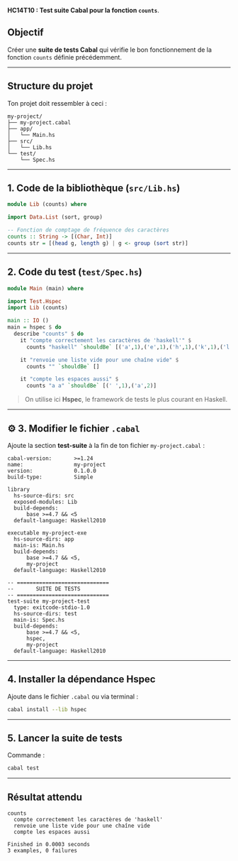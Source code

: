 **HC14T10 : Test suite Cabal pour la fonction `counts`**.


##  **Objectif**

Créer une **suite de tests Cabal** qui vérifie le bon fonctionnement de la fonction `counts` définie précédemment.

---

##  **Structure du projet**

Ton projet doit ressembler à ceci :

```
my-project/
├── my-project.cabal
├── app/
│   └── Main.hs
├── src/
│   └── Lib.hs
└── test/
    └── Spec.hs
```

---

##  **1. Code de la bibliothèque (`src/Lib.hs`)**

```haskell
module Lib (counts) where

import Data.List (sort, group)

-- Fonction de comptage de fréquence des caractères
counts :: String -> [(Char, Int)]
counts str = [(head g, length g) | g <- group (sort str)]
```

---

##  **2. Code du test (`test/Spec.hs`)**

```haskell
module Main (main) where

import Test.Hspec
import Lib (counts)

main :: IO ()
main = hspec $ do
  describe "counts" $ do
    it "compte correctement les caractères de 'haskell'" $
      counts "haskell" `shouldBe` [('a',1),('e',1),('h',1),('k',1),('l',2),('s',1)]

    it "renvoie une liste vide pour une chaîne vide" $
      counts "" `shouldBe` []

    it "compte les espaces aussi" $
      counts "a a" `shouldBe` [(' ',1),('a',2)]
```

> On utilise ici **Hspec**, le framework de tests le plus courant en Haskell.

---

## ⚙️ **3. Modifier le fichier `.cabal`**

Ajoute la section **test-suite** à la fin de ton fichier `my-project.cabal` :

```cabal
cabal-version:       >=1.24
name:                my-project
version:             0.1.0.0
build-type:          Simple

library
  hs-source-dirs: src
  exposed-modules: Lib
  build-depends:
      base >=4.7 && <5
  default-language: Haskell2010

executable my-project-exe
  hs-source-dirs: app
  main-is: Main.hs
  build-depends:
      base >=4.7 && <5,
      my-project
  default-language: Haskell2010

-- =============================
--       SUITE DE TESTS
-- =============================
test-suite my-project-test
  type: exitcode-stdio-1.0
  hs-source-dirs: test
  main-is: Spec.hs
  build-depends:
      base >=4.7 && <5,
      hspec,
      my-project
  default-language: Haskell2010
```

---

##  **4. Installer la dépendance Hspec**

Ajoute dans le fichier `.cabal` ou via terminal :

```bash
cabal install --lib hspec
```

---

##  **5. Lancer la suite de tests**

Commande :

```bash
cabal test
```

---

##  **Résultat attendu**

```
counts
  compte correctement les caractères de 'haskell'
  renvoie une liste vide pour une chaîne vide
  compte les espaces aussi

Finished in 0.0003 seconds
3 examples, 0 failures
```

